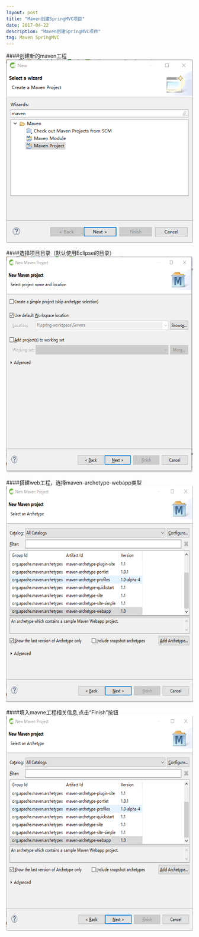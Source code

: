 ```yaml
---
layout: post 
title: "Maven创建SpringMVC项目" 
date: 2017-04-22 
description: "Maven创建SpringMVC项目" 
tag: Maven SpringMVC 
---
```


####创建新的maven工程
<img src="/images/posts/maven-springmvc/maven-springmvc-1.png" height="494" width="513"> 

####选择项目目录（默认使用Eclipse的目录）
<img src="/images/posts/maven-springmvc/maven-springmvc-2.png" height="582" width="641"> 

####搭建web工程，选择maven-archetype-webapp类型
<img src="/images/posts/maven-springmvc/maven-springmvc-3.png" height="582" width="641">

####填入mavne工程相关信息,点击“Finish”按钮
<img src="/images/posts/maven-springmvc/maven-springmvc-3.png" height="579" width="734">


